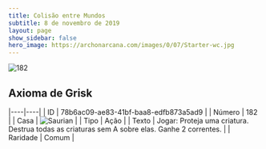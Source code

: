 ```yaml
---
title: Colisão entre Mundos
subtitle: 8 de novembro de 2019
layout: page
show_sidebar: false
hero_image: https://archonarcana.com/images/0/07/Starter-wc.jpg
---
```


![182](https://cdn.keyforgegame.com/media/card_front/pt/452_182_GQRGVXG78994_pt.png)

## Axioma de Grisk

|----|----|
| ID | 78b6ac09-ae83-41bf-baa8-edfb873a5ad9 |
| Número | 182 |
| Casa | ![Saurian](https://archonarcana.com/images/thumb/9/9e/Saurian_P.png/22px-Saurian_P.png "Sauro") |
| Tipo | Ação |
| Texto | Jogar: Proteja uma criatura. Destrua todas as criaturas sem A sobre elas. Ganhe 2 correntes. |
| Raridade | Comum |

